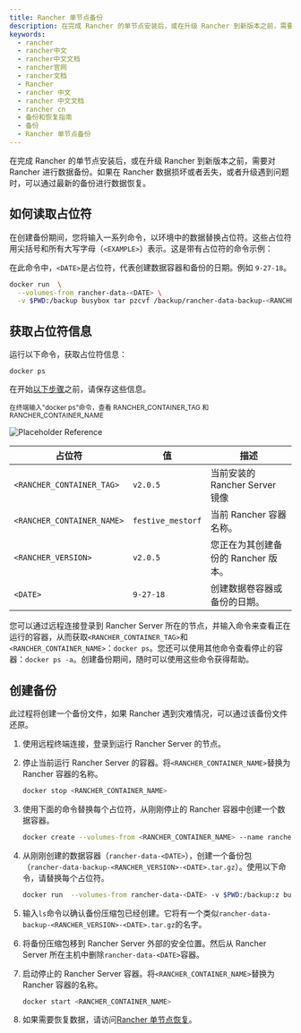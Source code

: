 ```yaml
---
title: Rancher 单节点备份
description: 在完成 Rancher 的单节点安装后，或在升级 Rancher 到新版本之前，需要对 Rancher 进行数据备份。如果在 Rancher 数据损坏或者丢失，或者升级遇到问题时，可以通过最新的备份进行数据恢复。在创建备份期间，您将输入一系列命令，以环境中的数据替换占位符。这些占位符用尖括号和所有大写字母（`<EXAMPLE>`）表示。这是带有占位符的命令示例：在此命令中，`<DATE>`是占位符，代表创建数据容器和备份的日期。例如 `9-27-18`。
keywords:
  - rancher
  - rancher中文
  - rancher中文文档
  - rancher官网
  - rancher文档
  - Rancher
  - rancher 中文
  - rancher 中文文档
  - rancher cn
  - 备份和恢复指南
  - 备份
  - Rancher 单节点备份
---
```


在完成 Rancher 的单节点安装后，或在升级 Rancher 到新版本之前，需要对 Rancher 进行数据备份。如果在 Rancher 数据损坏或者丢失，或者升级遇到问题时，可以通过最新的备份进行数据恢复。

## 如何读取占位符

在创建备份期间，您将输入一系列命令，以环境中的数据替换占位符。这些占位符用尖括号和所有大写字母（`<EXAMPLE>`）表示。这是带有占位符的命令示例：

在此命令中，`<DATE>`是占位符，代表创建数据容器和备份的日期。例如 `9-27-18`。

```bash
docker run  \
  --volumes-from rancher-data-<DATE> \
  -v $PWD:/backup busybox tar pzcvf /backup/rancher-data-backup-<RANCHER_VERSION>-<DATE>.tar.gz /var/lib/rancher
```

## 获取占位符信息

运行以下命令，获取占位符信息：

```
docker ps
```

在开始[以下步骤](#创建备份)之前，请保存这些信息。

<sup>
在终端输入"docker ps"命令，查看 RANCHER_CONTAINER_TAG 和 RANCHER_CONTAINER_NAME
</sup>

![Placeholder Reference](/img/rancher/placeholder-ref.png)

| 占位符                     | 值                | 描述                                |
| -------------------------- | ----------------- | ----------------------------------- |
| `<RANCHER_CONTAINER_TAG>`  | `v2.0.5`          | 当前安装的 Rancher Server 镜像      |
| `<RANCHER_CONTAINER_NAME>` | `festive_mestorf` | 当前 Rancher 容器名称。             |
| `<RANCHER_VERSION>`        | `v2.0.5`          | 您正在为其创建备份的 Rancher 版本。 |
| `<DATE>`                   | `9-27-18`         | 创建数据卷容器或备份的日期。        |

您可以通过远程连接登录到 Rancher Server 所在的节点，并输入命令来查看正在运行的容器，从而获取`<RANCHER_CONTAINER_TAG>`和`<RANCHER_CONTAINER_NAME>`：`docker ps`。您还可以使用其他命令查看停止的容器：`docker ps -a`。创建备份期间，随时可以使用这些命令获得帮助。

## 创建备份

此过程将创建一个备份文件，如果 Rancher 遇到灾难情况，可以通过该备份文件还原。

1. 使用远程终端连接，登录到运行 Rancher Server 的节点。

1. 停止当前运行 Rancher Server 的容器。将`<RANCHER_CONTAINER_NAME>`替换为 Rancher 容器的名称。

   ```bash
   docker stop <RANCHER_CONTAINER_NAME>
   ```

1. 使用下面的命令替换每个占位符，从刚刚停止的 Rancher 容器中创建一个数据容器。

   ```bash
   docker create --volumes-from <RANCHER_CONTAINER_NAME> --name rancher-data-<DATE> rancher/rancher:<RANCHER_CONTAINER_TAG>
   ```

1. 从刚刚创建的数据容器（`rancher-data-<DATE>`），创建一个备份包（`rancher-data-backup-<RANCHER_VERSION>-<DATE>.tar.gz`）。使用以下命令，请替换每个占位符。

   ```bash
   docker run  --volumes-from rancher-data-<DATE> -v $PWD:/backup:z busybox tar pzcvf /backup/rancher-data-backup-<RANCHER_VERSION>-<DATE>.tar.gz /var/lib/rancher
   ```

1. 输入`ls`命令以确认备份压缩包已经创建。它将有一个类似`rancher-data-backup-<RANCHER_VERSION>-<DATE>.tar.gz`的名字。

1. 将备份压缩包移到 Rancher Server 外部的安全位置。然后从 Rancher Server 所在主机中删除`rancher-data-<DATE>`容器。

1. 启动停止的 Rancher Server 容器。将`<RANCHER_CONTAINER_NAME>`替换为 Rancher 容器的名称。

   ```bash
   docker start <RANCHER_CONTAINER_NAME>
   ```

1. 如果需要恢复数据，请访问[Rancher 单节点恢复](/docs/rancher2/backups/backup/docker-backups/)。
